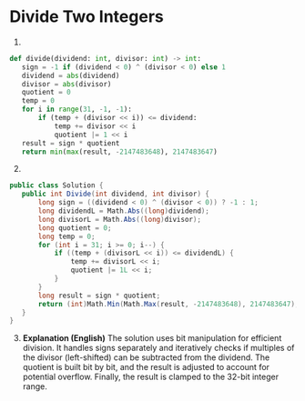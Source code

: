 # Divide Two Integers

1.
 ```python
def divide(dividend: int, divisor: int) -> int:
    sign = -1 if (dividend < 0) ^ (divisor < 0) else 1
    dividend = abs(dividend)
    divisor = abs(divisor)
    quotient = 0
    temp = 0
    for i in range(31, -1, -1):
        if (temp + (divisor << i)) <= dividend:
            temp += divisor << i
            quotient |= 1 << i
    result = sign * quotient
    return min(max(result, -2147483648), 2147483647)

```
2.
 ```csharp
public class Solution {
    public int Divide(int dividend, int divisor) {
        long sign = ((dividend < 0) ^ (divisor < 0)) ? -1 : 1;
        long dividendL = Math.Abs((long)dividend);
        long divisorL = Math.Abs((long)divisor);
        long quotient = 0;
        long temp = 0;
        for (int i = 31; i >= 0; i--) {
            if ((temp + (divisorL << i)) <= dividendL) {
                temp += divisorL << i;
                quotient |= 1L << i;
            }
        }
        long result = sign * quotient;
        return (int)Math.Min(Math.Max(result, -2147483648), 2147483647);
    }
}
```
3. **Explanation (English)** The solution uses bit manipulation for efficient division. It handles signs separately and iteratively checks if multiples of the divisor (left-shifted) can be subtracted from the dividend.  The quotient is built bit by bit, and the result is adjusted to account for potential overflow.  Finally, the result is clamped to the 32-bit integer range.
	